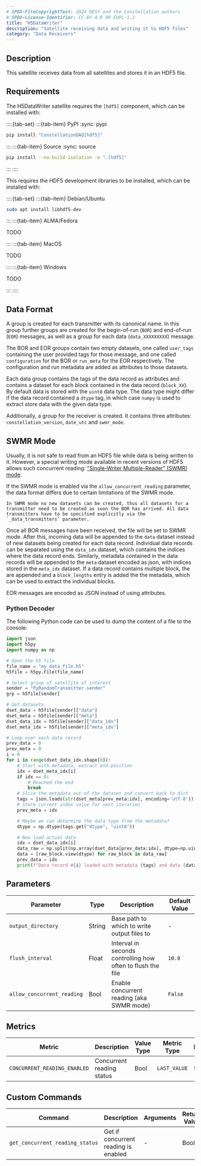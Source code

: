 ```yaml
---
# SPDX-FileCopyrightText: 2024 DESY and the Constellation authors
# SPDX-License-Identifier: CC-BY-4.0 OR EUPL-1.2
title: "H5DataWriter"
description: "Satellite receiving data and writing it to HDF5 files"
category: "Data Receivers"
---
```


## Description

This satellite receives data from all satellites and stores it in an HDF5 file.

## Requirements

The H5DataWriter satellite requires the `[hdf5]` component, which can be installed with:

::::{tab-set}
:::{tab-item} PyPI
:sync: pypi

```sh
pip install "ConstellationDAQ[hdf5]"
```

:::
:::{tab-item} Source
:sync: source

```sh
pip install --no-build-isolation -e ".[hdf5]"
```

:::
::::

This requires the HDF5 development libraries to be installed, which can be installed with:

::::{tab-set}
:::{tab-item} Debian/Ubuntu

```sh
sudo apt install libhdf5-dev
```

:::
:::{tab-item} ALMA/Fedora

TODO

:::
:::{tab-item} MacOS

TODO

:::
:::{tab-item} Windows

TODO

:::
::::

## Data Format

A group is created for each transmitter with its canonical name. In this group further groups are created for the begin-of-run (`BOR`) and end-of-run (`EOR`) messages, as well as a group for each data (`data_XXXXXXXXX`) message.

The BOR and EOR groups contain two empty datasets, one called `user_tags` containing the user provided tags for those message, and one called `configuration` for the BOR or `run_meta` for the EOR respectively. The configuration and run metadata are added as attributes to those datasets.

Each data group contains the tags of the data record as attributes and contains a dataset for each block contained in the data record (`block_XX`). By default data is stored with the `uint8` data type.
The data type might differ if the data record contained a `dtype` tag, in which case `numpy` is used to extract store data with the given data type.

Additionally, a group for the receiver is created. It contains three attributes: `constellation_version`, `date_utc` and `swmr_mode`.

## SWMR Mode

Usually, it is not safe to read from an HDF5 file while data is being written to it. However, a special writing mode available in recent versions of HDF5 allows such concurrent reading: ["Single-Writer Multiple-Reader" (SWMR) mode](https://support.hdfgroup.org/documentation/hdf5/latest/_s_w_m_r_t_n.html).

If the SWMR mode is enabled via the `allow_concurrent_reading` parameter, the data format differs due to certain limitations of the SWMR mode.

```{important}
In SWMR mode no new datasets can be created, thus all datasets for a transmitter need to be created as soon the BOR has arrived. All data transmitters have to be specified explicitly via the `_data_transmitters` parameter.
```

Once all BOR messages have been received, the file will be set to SWMR mode.
After this, incoming data will be appended to the `data` dataset instead of new datasets being created for each data record.
Individual data records can be separated using the `data_idx` dataset, which contains the indices where the data record ends.
Similarly, metadata contained in the data records will be appended to the `meta` dataset encoded as json, with indices stored in the `meta_idx` dataset.
If a data record contains multiple block, the are appended and a `block_lengths` entry is added the the metadata, which can be used to extract the individual blocks.

EOR messages are encoded as JSON instead of using attributes.

### Python Decoder

The following Python code can be used to dump the content of a file to the console:

``` python
import json
import h5py
import numpy as np

# Open the h5 file
file_name = "my_data_file.h5"
h5file = h5py.File(file_name)

# Select group of satellite of interest
sender = "PyRandomTransmitter.sender"
grp = h5file[sender]

# Get datasets
dset_data = h5file[sender]["data"]
dset_meta = h5file[sender]["meta"]
dset_data_idx = h5file[sender]["data_idx"]
dset_meta_idx = h5file[sender]["meta_idx"]

# Loop over each data record
prev_data = 0
prev_meta = 0
i = 0
for i in range(dset_data_idx.shape[0]):
    # Start with metadata, extract end position
    idx = dset_meta_idx[i]
    if idx == 0:
        # Reached the end
        break
    # Slice the metadata out of the dataset and convert back to dict
    tags = json.loads(str(dset_meta[prev_meta:idx], encoding='utf-8'))
    # Store current index value for next iteration
    prev_meta = idx

    # Maybe we can determine the data type from the metadata?
    dtype = np.dtype(tags.get("dtype", "uint8"))

    # Now load actual data
    idx = dset_data_idx[i]
    data_raw = np.split(np.array(dset_data[prev_data:idx], dtype=np.uint8), np.cumsum(tags["block_lengths"])[:-1])
    data = [raw_block.view(dtype) for raw_block in data_raw]
    prev_data = idx
    print(f"Data record #{i} loaded with metadata {tags} and data {data}")
```

## Parameters

| Parameter | Type | Description | Default Value |
|-----------|------|-------------|---------------|
| `output_directory` | String | Base path to which to write output files to | - |
| `flush_interval` | Float | Interval in seconds controlling how often to flush the file | `10.0` |
| `allow_concurrent_reading` | Bool | Enable concurrent reading (aka SWMR mode) | `False` |

## Metrics

| Metric | Description | Value Type | Metric Type | Interval |
|--------|-------------|------------|-------------|----------|
| `CONCURRENT_READING_ENABLED` | Concurrent reading status | Bool | `LAST_VALUE` | 5s |

## Custom Commands

| Command | Description | Arguments | Return Value |
|---------|-------------|-----------|--------------|
| `get_concurrent_reading_status` | Get if concurrent reading is enabled | - | Bool |
